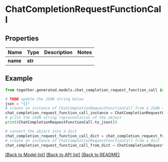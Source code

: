 # ChatCompletionRequestFunctionCall


## Properties

Name | Type | Description | Notes
------------ | ------------- | ------------- | -------------
**name** | **str** |  |

## Example

```python
from together.generated.models.chat_completion_request_function_call import ChatCompletionRequestFunctionCall

# TODO update the JSON string below
json = "{}"
# create an instance of ChatCompletionRequestFunctionCall from a JSON string
chat_completion_request_function_call_instance = ChatCompletionRequestFunctionCall.from_json(json)
# print the JSON string representation of the object
print(ChatCompletionRequestFunctionCall.to_json())

# convert the object into a dict
chat_completion_request_function_call_dict = chat_completion_request_function_call_instance.to_dict()
# create an instance of ChatCompletionRequestFunctionCall from a dict
chat_completion_request_function_call_from_dict = ChatCompletionRequestFunctionCall.from_dict(chat_completion_request_function_call_dict)
```
[[Back to Model list]](../README.md#documentation-for-models) [[Back to API list]](../README.md#documentation-for-api-endpoints) [[Back to README]](../README.md)
